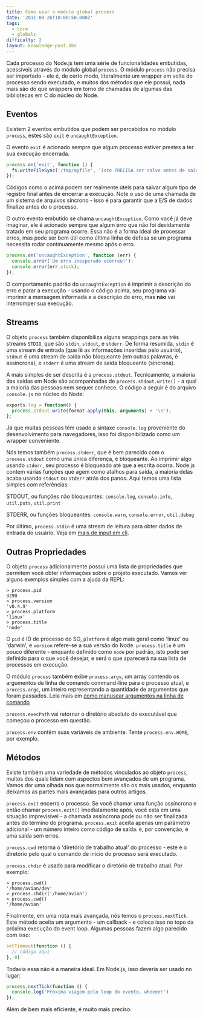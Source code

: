 ```yaml
---
title: Como usar o módulo global process
date: '2011-08-26T10:08:50.000Z'
tags:
  - core
  - globals
difficulty: 2
layout: knowledge-post.hbs
---
```


Cada processo do Node.js tem uma série de funcionalidades embutidas, acessíveis através do módulo global `process`. O módulo `process` não precisa ser importado - ele é, de certo modo, literalmente um wrapper em volta do processo sendo executado, e muitos dos métodos que ele possui, nada mais são do que wrappers em torno de chamadas de algumas das bibliotecas em C do núcleo do Node.

## Eventos

Existem 2 eventos embutidos que podem ser percebidos no módulo `process`, estes são `exit` e `uncaughtException`.

O evento `exit` é acionado sempre que algum processo estiver prestes a ter sua execução encerrada.

```javascript
process.on('exit', function () {
  fs.writeFileSync('/tmp/myfile', 'Isto PRECISA ser salvo antes de sair.');
});
```

Códigos como o acima podem ser realmente úteis para salvar algum tipo de registro final antes de encerrar a execução. Note o uso de uma chamada de um sistema de arquivos síncrono - isso é para garantir que a E/S de dados finalize antes do o processo.

O outro evento embutido se chama `uncaughtException`. Como você já deve imaginar, ele é acionado sempre que algum erro que não foi devidamente tratado em seu programa ocorre. Essa não é a forma ideal de processar erros, mas pode ser bem útil como última linha de defesa se um programa necessita rodar continuamente mesmo após o erro.

```javascript
process.on('uncaughtException', function (err) {
  console.error('Um erro inesperado ocorreu!');
  console.error(err.stack);
});
```

O comportamento padrão do `uncaughtException` é imprimir a descrição do erro e parar a execução - usando o código acima, seu programa vai imprimir a mensagem informada e a descrição do erro, mas **não** vai interromper sua execução.

## Streams

O objeto `process` também disponibiliza alguns wrappings para as três streams `STDIO`, que são `stdin`, `stdout`, e `stderr`. De forma resumida, `stdin` é uma stream de entrada (que lê as informações inseridas pelo usuário), `stdout` é uma stream de saída não bloqueante (em outras palavras, é assíncrona), e `stderr` é uma stream de saída bloqueante (síncrona).

A mais simples de ser descrita é a `process.stdout`. Tecnicamente, a maioria das saídas em Node são acompanhadas de `process.stdout.write()` - a qual a maioria das pessoas nem sequer conhece. O código a seguir é do arquivo `console.js` no núcleo do Node:

```javascript
exports.log = function() {
  process.stdout.write(format.apply(this, arguments) + '\n');
};
```

Já que muitas pessoas têm usado a sintaxe `console.log` proveniente do desenvolvimento para navegadores, isso foi disponibilizado como um wrapper conveniente.

Nós temos também `process.stderr`, que é bem parecido com o `process.stdout` como uma única diferença, é bloqueante. Ao imprimir algo usando `stderr`, seu processo é bloqueado até que a escrita ocorra. Node.js contem várias funções que agem como atalhos para saída, a maioria delas acaba usando `stdout` ou `stderr` atrás dos panos. Aqui temos uma lista simples com referências:

STDOUT, ou funções não bloqueantes: `console.log`, `console.info`, `util.puts`, `util.print`

STDERR, ou funções bloqueantes: `console.warn`, `console.error`, `util.debug`

Por último, `process.stdin` é uma stream de leitura para obter dados de entrada do usuário. Veja em [mais de input em cli](/pt-br/knowledge/command-line/how-to-prompt-for-command-line-input/).

## Outras Propriedades

O objeto `process` adicionalmente possui uma lista de propriedades que permitem você obter informações sobre o projeto executado. Vamos ver alguns exemplos simples com a ajuda da REPL:

```
> process.pid
3290
> process.version
'v0.4.9'
> process.platform
'linux'
> process.title
'node'
```

O `pid` é ID de processo do SO, `platform` é algo mais geral como 'linux' ou 'darwin', e `version` refere-se a sua versão do Node. `process.title` é um pouco diferente - enquanto definido como `node` por padrão, isto pode ser definido para o que você desejar, e será o que aparecerá na sua lista de processos em execução.

O módulo `process` também exibe `process.argv`, um array contendo os argumentos de linha de comando command-line para o processo atual, e `process.argc`, um inteiro representando a quantidade de argumentos que foram passados. Leia mais em [como manusear argumentos na linha de comando](/pt-br/knowledge/command-line/how-to-parse-command-line-arguments/)

`process.execPath` vai retornar o diretório absoluto do executável que começou o processo em questão.

`process.env` contêm suas variáveis de ambiente. Tente `process.env.HOME`, por exemplo.

## Métodos

Existe também uma variedade de métodos vinculados ao objeto `process`, muitos dos quais lidam com aspectos bem avançados de um programa. Vamos dar uma olhada nos que normalmente são os mais usados, enquanto deixamos as partes mais avançadas para outros artigos.

`process.exit` encerra o processo. Se você chamar uma função assíncrona e então chamar `process.exit()` imediatamente após, você está em uma situação imprevisível - a chamada assíncrona pode ou não ser finalizada antes do término do programa. `process.exit` aceita apenas um parâmetro adicional - um número inteiro como código de saída. `0`, por convenção, é uma saída sem erros.

`process.cwd` retorna o 'diretório de trabalho atual' do processo - este é o diretório pelo qual o comando de início do processo será executado.

`process.chdir` é usado para modificar o diretório de trabalho atual. Por exemplo:

```
> process.cwd()
'/home/avian/dev'
> process.chdir('/home/avian')
> process.cwd()
'/home/avian'
```

Finalmente, em uma nota mais avançada, nós temos o `process.nextTick`. Este método aceita um argumento - um callback - e coloca isso no topo da próxima execução do event loop. Algumas pessoas fazem algo parecido com isso:

```javascript
setTimeout(function () {
  // código aqui
}, 0)
```

Todavia essa não é a maneira ideal. Em Node.js, isso deveria ser usado no lugar:

```javascript
process.nextTick(function () {
  console.log('Próxima viagem pelo loop do evento, wheeee!')
});
```

Além de bem mais eficiente, é muito mais preciso.

